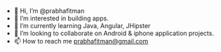 - 👋 Hi, I’m @prabhafitman
- 👀 I’m interested in building apps.
- 🌱 I’m currently learning Java, Angular, JHipster
- 💞️ I’m looking to collaborate on Android & iphone application projects.
- 📫 How to reach me prabhafitman@gmail.com

<!---
prabhafitman/prabhafitman is a ✨ special ✨ repository because its `README.md` (this file) appears on your GitHub profile.
You can click the Preview link to take a look at your changes.
--->
